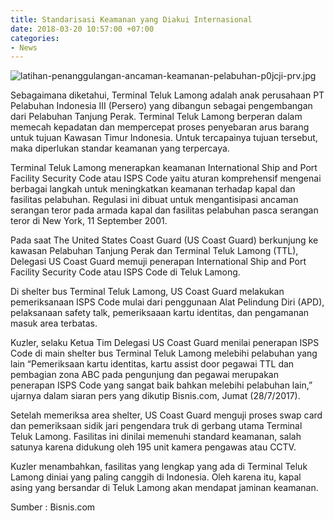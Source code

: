 ```yaml
---
title: Standarisasi Keamanan yang Diakui Internasional
date: 2018-03-20 10:57:00 +07:00
categories:
- News
---
```


![latihan-penanggulangan-ancaman-keamanan-pelabuhan-p0jcji-prv.jpg](/uploads/latihan-penanggulangan-ancaman-keamanan-pelabuhan-p0jcji-prv.jpg)

Sebagaimana diketahui, Terminal Teluk Lamong adalah anak perusahaan PT Pelabuhan Indonesia III (Persero) yang dibangun sebagai pengembangan dari Pelabuhan Tanjung Perak. Terminal Teluk Lamong berperan dalam memecah kepadatan dan mempercepat proses penyebaran arus barang untuk tujuan Kawasan Timur Indonesia. Untuk tercapainya tujuan tersebut, maka diperlukan standar keamanan yang terpercaya.

Terminal Teluk Lamong menerapkan keamanan International Ship and Port Facility Security Code atau ISPS Code yaitu aturan komprehensif mengenai berbagai langkah untuk meningkatkan keamanan terhadap kapal dan fasilitas pelabuhan. Regulasi ini dibuat untuk mengantisipasi ancaman serangan teror pada armada kapal dan fasilitas pelabuhan pasca serangan teror di New York, 11 September 2001.

Pada saat The United States Coast Guard (US Coast Guard) berkunjung ke kawasan Pelabuhan Tanjung Perak dan Terminal Teluk Lamong (TTL), Delegasi US Coast Guard memuji penerapan International Ship and Port Facility Security Code atau ISPS Code di Teluk Lamong.

Di shelter bus Terminal Teluk Lamong, US Coast Guard melakukan pemeriksanaan ISPS Code mulai dari penggunaan Alat Pelindung Diri (APD), pelaksanaan safety talk, pemeriksaaan kartu identitas, dan pengamanan masuk area terbatas.

Kuzler, selaku Ketua Tim Delegasi US Coast Guard menilai penerapan ISPS Code di main shelter bus Terminal Teluk Lamong melebihi pelabuhan yang lain “Pemeriksaan kartu identitas, kartu assist door pegawai TTL dan pembagian zona ABC pada pengunjung dan pegawai merupakan penerapan ISPS Code yang sangat baik bahkan melebihi pelabuhan lain,” ujarnya dalam siaran pers yang dikutip Bisnis.com, Jumat (28/7/2017).

Setelah memeriksa area shelter, US Coast Guard menguji proses swap card dan pemeriksaan sidik jari pengendara truk di gerbang utama Terminal Teluk Lamong. Fasilitas ini dinilai memenuhi standard keamanan, salah satunya karena didukung oleh 195 unit kamera pengawas atau CCTV.

Kuzler menambahkan, fasilitas yang lengkap yang ada di Terminal Teluk Lamong diniai yang paling canggih di Indonesia. Oleh karena itu, kapal asing yang bersandar di Teluk Lamong akan mendapat jaminan keamanan.

Sumber : Bisnis.com